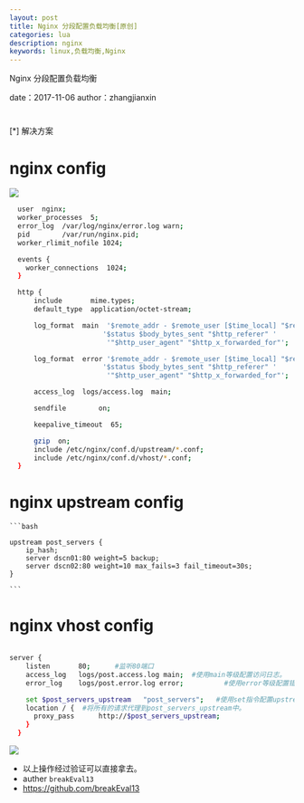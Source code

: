 ```yaml
---
layout: post
title: Nginx 分段配置负载均衡[原创]
categories: lua
description: nginx
keywords: linux,负载均衡,Nginx
---
```



 Nginx 分段配置负载均衡


date：2017-11-06
author：zhangjianxin

#
[*] 解决方案


# nginx config

![](https://zmatsh.b0.upaiyun.com/images/WX20171106-142637@2x.png)

  ```bash
    user  nginx;
    worker_processes  5;
    error_log  /var/log/nginx/error.log warn;
    pid        /var/run/nginx.pid;
    worker_rlimit_nofile 1024;

    events {
      worker_connections  1024;
    }

    http {
        include       mime.types;
        default_type  application/octet-stream;

        log_format  main  '$remote_addr - $remote_user [$time_local] "$request" '
                         '$status $body_bytes_sent "$http_referer" '
                          '"$http_user_agent" "$http_x_forwarded_for"';

        log_format  error '$remote_addr - $remote_user [$time_local] "$request" '
                         '$status $body_bytes_sent "$http_referer" '
                          '"$http_user_agent" "$http_x_forwarded_for"';

        access_log  logs/access.log  main;

        sendfile        on;

        keepalive_timeout  65;

        gzip  on;
        include /etc/nginx/conf.d/upstream/*.conf;
        include /etc/nginx/conf.d/vhost/*.conf;
    }
  ```

# nginx upstream config

    ```bash

    upstream post_servers {
        ip_hash;
        server dscn01:80 weight=5 backup;
        server dscn02:80 weight=10 max_fails=3 fail_timeout=30s;
    }

    ```

# nginx vhost  config

```bash

server {
    listen       80;      #监听80端口
    access_log   logs/post.access.log main;  #使用main等级配置访问日志。
    error_log    logs/post.error.log error;          #使用error等级配置错误日志。

    set $post_servers_upstream   "post_servers";   #使用set指令配置upstream为：'post_servers'
    location / {  #将所有的请求代理到post_servers_upstream中。
      proxy_pass      http://$post_servers_upstream;
    }
  }

```

![](https://zmatsh.b0.upaiyun.com/images/WX20171106-142733@2x.png)

* 以上操作经过验证可以直接拿去。
* auther `breakEval13`
* https://github.com/breakEval13